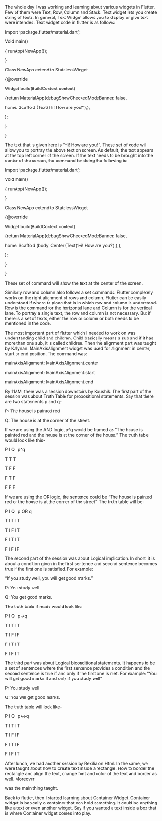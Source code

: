 The whole day I was working and learning about various widgets in Flutter. Few of them were Text, Row, Column and Stack. Text widget lets you create string of texts. In general, Text Widget allows you to display or give text were intended. Text widget code in flutter is as follows:

Import ‘package.flutter/material.dart’;

Void main()

{ runApp(NewApp());

}

Class NewApp extend to StatelessWidget

{@override

Widget build(BuildContext context)

{return MaterialApp(debugShowCheckedModeBanner: false,

 home: Scaffold (Text(‘Hi! How are you?’),),

);

}

}

The text that is given here is “Hi! How are you?”. These set of code will allow you to portray the above text on screen. As default, the text appears at the top left corner of the screen. If the text needs to be brought into the center of the screen, the command for doing the following is:

Import ‘package.flutter/material.dart’;

Void main()

{ runApp(NewApp());

}

Class NewApp extend to StatelessWidget

{@override

Widget build(BuildContext context)

{return MaterialApp(debugShowCheckedModeBanner: false,

 home: Scaffold (body: Center (Text(‘Hi! How are you?’),),),

);

}

}

These set of command will show the text at the center of the screen.

Similarly row and column also follows a set commands. Flutter completely works on the right alignment of rows and column. Flutter can be easily understood if where to place that is in which row and column is understood. Row is the command for the horizontal lane and Column is for the vertical lane. To portray a single text, the row and column is not necessary. But if there is a set of texts, either the row or column or both needs to be mentioned in the code.

The most important part of flutter which I needed to work on was understanding child and children. Child basically means a sub and if it has more than one sub, it is called children. Then the alignment part was taught by Kalynan. MainAxisAlignment widget was used for alignment in center, start or end position. The command was:

mainAxisAlignment: MainAxisAlignment.center

mainAxisAlignment: MainAxisAlignment.start

mainAxisAlignment: MainAxisAlignment.end

 

By 11AM, there was a session downstairs by Koushik. The first part of the session was about Truth Table for propositional statements. Say that there are two statements p and q-

P: The house is painted red

Q: The house is at the corner of the street.

If we are using the AND logic, p^q would be framed as “The house is painted red and the house is at the corner of the house.” The truth table would look like this-

P l Q l p^q

T  T  T

T  F  F

F  T  F

F  F  F

If we are using the OR logic, the sentence could be “The house is painted red or the house is at the corner of the street”. The truth table will be-

P  l  Q l  p OR q

T  l  T  l  T

T  l  F  l  T

F  l  T  l  T

F  l  F  l  F

The second part of the session was about Logical implication. In short, it is about a condition given in the first sentence and second sentence becomes true if the first one is satisfied. For example:

“If you study well, you will get good marks.”

P: You study well

Q: You get good marks.

The truth table if made would look like:

P  l Q  l p->q

T  l  T  l  T

T  l  F  l  F

F  l  T  l  T

F  l  F  l  T

The third part was about Logical biconditional statements. It happens to be a set of sentences where the first sentence provides a condition and the second sentence is true if and only if the first one is met. For example: “You will get good marks if and only if you study well”

P: You study well

Q: You will get good marks.

The truth table will look like-

P  l  Q l p<->q

T  l  T  l  T

T  l  F  l  F

F  l  T  l  F

F  l  F  l  T

 

After lunch, we had another session by Rexilia on Html. In the same, we were taught about how to create text inside a rectangle. How to border the rectangle and align the text, change font and color of the text and border as well. Moreover <div> was the main thing taught.

Back to flutter, then I started learning about Container Widget. Container widget is basically a container that can hold something. It could be anything like a text or even another widget. Say if you wanted a text inside a box that is where Container widget comes into play.
